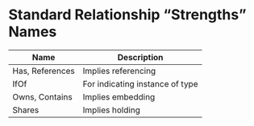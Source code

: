 
# Standard Relationship “Strengths” Names


| Name            | Description                     |
|-----------------|---------------------------------|
| Has, References | Implies referencing             |
| IfOf            | For indicating instance of type |
| Owns, Contains  | Implies embedding               |
| Shares          | Implies holding                 |